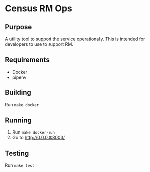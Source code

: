 # Census RM Ops

## Purpose
A utility tool to support the service operationally. This is intended for developers to use to support RM.

## Requirements
* Docker
* pipenv

## Building
Run `make docker`

## Running
1. Run `make docker-run`
1. Go to http://0.0.0.0:8003/

## Testing
Run `make test`

